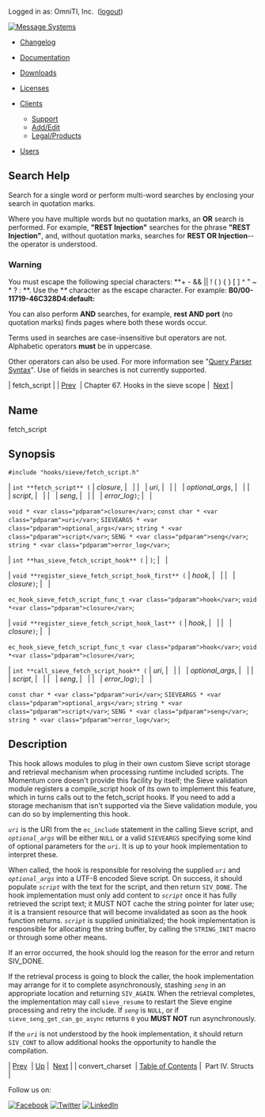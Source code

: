 Logged in as: OmniTI, Inc.  ([logout](https://support.messagesystems.com/logout.php))

[![Message Systems](https://support.messagesystems.com/images/ms-white205.png)](https://support.messagesystems.com/start.php) 

*   [Changelog](https://support.messagesystems.com/start.php?show=changelog)
*   [Documentation](https://support.messagesystems.com/docs/)
*   [Downloads](https://support.messagesystems.com/start.php)

*   [Licenses](https://support.messagesystems.com/license_summary.php)
*   <a href="">Clients</a>
    *   [Support](https://support.messagesystems.com/cs.php)
    *   [Add/Edit](https://support.messagesystems.com/edit_client.php)
    *   [Legal/Products](https://support.messagesystems.com/edit_products.php)
*   [Users](https://support.messagesystems.com/edit_customer.php)

## Search Help

Search for a single word or perform multi-word searches by enclosing your search in quotation marks.

Where you have multiple words but no quotation marks, an **OR** search is performed. For example, **"REST Injection"** searches for the phrase **"REST Injection"**, and, without quotation marks, searches for **REST OR Injection**--the operator is understood.

### Warning

You must escape the following special characters: **+ - && || ! ( ) { } [ ] ^ " ~ * ? : \**. Use the **\** character as the escape character. For example: **B0/00-11719-46C328D4\:default\:**

You can also perform **AND** searches, for example, **rest AND port** (no quotation marks) finds pages where both these words occur.

Terms used in searches are case-insensitive but operators are not. Alphabetic operators **must** be in uppercase.

Other operators can also be used. For more information see "[Query Parser Syntax](https://lucene.apache.org/core/old_versioned_docs/versions/3_0_0/queryparsersyntax.html)". Use of fields in searches is not currently supported.

| fetch_script |
| [Prev](hooks.sieve.convert_charset.php)  | Chapter 67. Hooks in the sieve scope |  [Next](pt.structs.php) |

<a name="hooks.sieve.fetch_script"></a>
## Name

fetch_script

## Synopsis

`#include "hooks/sieve/fetch_script.h"`

| `int **fetch_script** (` | <var class="pdparam">closure</var>, |   |
|   | <var class="pdparam">uri</var>, |   |
|   | <var class="pdparam">optional_args</var>, |   |
|   | <var class="pdparam">script</var>, |   |
|   | <var class="pdparam">seng</var>, |   |
|   | <var class="pdparam">error_log</var>`)`; |   |

`void * <var class="pdparam">closure</var>`;
`const char * <var class="pdparam">uri</var>`;
`SIEVEARGS * <var class="pdparam">optional_args</var>`;
`string * <var class="pdparam">script</var>`;
`SENG * <var class="pdparam">seng</var>`;
`string * <var class="pdparam">error_log</var>`;

| `int **has_sieve_fetch_script_hook** (` | `)`; |   |

| `void **register_sieve_fetch_script_hook_first** (` | <var class="pdparam">hook</var>, |   |
|   | <var class="pdparam">closure</var>`)`; |   |

`ec_hook_sieve_fetch_script_func_t <var class="pdparam">hook</var>`;
`void *<var class="pdparam">closure</var>`;

| `void **register_sieve_fetch_script_hook_last** (` | <var class="pdparam">hook</var>, |   |
|   | <var class="pdparam">closure</var>`)`; |   |

`ec_hook_sieve_fetch_script_func_t <var class="pdparam">hook</var>`;
`void *<var class="pdparam">closure</var>`;

| `int **call_sieve_fetch_script_hook** (` | <var class="pdparam">uri</var>, |   |
|   | <var class="pdparam">optional_args</var>, |   |
|   | <var class="pdparam">script</var>, |   |
|   | <var class="pdparam">seng</var>, |   |
|   | <var class="pdparam">error_log</var>`)`; |   |

`const char * <var class="pdparam">uri</var>`;
`SIEVEARGS * <var class="pdparam">optional_args</var>`;
`string * <var class="pdparam">script</var>`;
`SENG * <var class="pdparam">seng</var>`;
`string * <var class="pdparam">error_log</var>`;<a name="idp8241168"></a>
## Description

This hook allows modules to plug in their own custom Sieve script storage and retrieval mechanism when processing runtime included scripts. The Momentum core doesn't provide this facility by itself; the Sieve validation module registers a compile_script hook of its own to implement this feature, which in turns calls out to the fetch_script hooks. If you need to add a storage mechanism that isn't supported via the Sieve validation module, you can do so by implementing this hook.

*`uri`* is the URI from the `ec_include` statement in the calling Sieve script, and *`optional_args`* will be either `NULL` or a valid `SIEVEARGS` specifying some kind of optional parameters for the *`uri`*. It is up to your hook implementation to interpret these.

When called, the hook is responsible for resolving the supplied *`uri`* and *`optional_args`* into a UTF-8 encoded Sieve script. On success, it should populate *`script`* with the text for the script, and then return `SIV_DONE`. The hook implementation must only add content to *`script`* once it has fully retrieved the script text; it MUST NOT cache the string pointer for later use; it is a transient resource that will become invalidated as soon as the hook function returns. *`script`* is supplied uninitialized; the hook implementation is responsible for allocating the string buffer, by calling the `STRING_INIT` macro or through some other means.

If an error occurred, the hook should log the reason for the error and return SIV_DONE.

If the retrieval process is going to block the caller, the hook implementation may arrange for it to complete asynchronously, stashing *`seng`* in an appropriate location and returning `SIV_AGAIN`. When the retrieval completes, the implementation may call `sieve_resume` to restart the Sieve engine processing and retry the include. If *`seng`* is `NULL`, or if `sieve_seng_get_can_go_async` returns `0` you **MUST NOT**     run asynchronously.

If the *`uri`* is not understood by the hook implementation, it should return `SIV_CONT` to allow additional hooks the opportunity to handle the compilation.

| [Prev](hooks.sieve.convert_charset.php)  | [Up](hooks.sieve.php) |  [Next](pt.structs.php) |
| convert_charset  | [Table of Contents](index.php) |  Part IV. Structs |

Follow us on:

[![Facebook](https://support.messagesystems.com/images/icon-facebook.png)](http://www.facebook.com/messagesystems) [![Twitter](https://support.messagesystems.com/images/icon-twitter.png)](http://twitter.com/#!/MessageSystems) [![LinkedIn](https://support.messagesystems.com/images/icon-linkedin.png)](http://www.linkedin.com/company/message-systems)